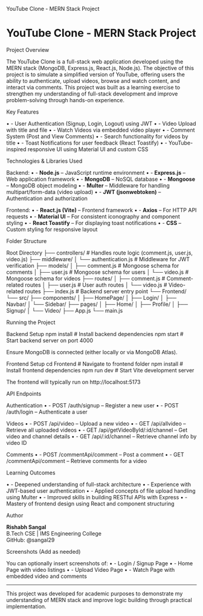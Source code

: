 YouTube Clone - MERN Stack Project
# YouTube Clone - MERN Stack Project

Project Overview

The YouTube Clone is a full-stack web application developed using the MERN stack (MongoDB, Express.js, React.js, Node.js). The objective of this project is to simulate a simplified version of YouTube, offering users the ability to authenticate, upload videos, browse and watch content, and interact via comments. This project was built as a learning exercise to strengthen my understanding of full-stack development and improve problem-solving through hands-on experience.

Key Features

•	- User Authentication (Signup, Login, Logout) using JWT
•	- Video Upload with title and file
•	- Watch Videos via embedded video player
•	- Comment System (Post and View Comments)
•	- Search functionality for videos by title
•	- Toast Notifications for user feedback (React Toastify)
•	- YouTube-inspired responsive UI using Material UI and custom CSS

Technologies & Libraries Used

Backend:
•	- **Node.js** – JavaScript runtime environment
•	- **Express.js** – Web application framework
•	- **MongoDB** – NoSQL database
•	- **Mongoose** – MongoDB object modeling
•	- **Multer** – Middleware for handling multipart/form-data (video upload)
•	- **JWT (jsonwebtoken)** – Authentication and authorization

Frontend:
•	- **React.js (Vite)** – Frontend framework
•	- **Axios** – For HTTP API requests
•	- **Material UI** – For consistent iconography and component styling
•	- **React Toastify** – For displaying toast notifications
•	- **CSS** – Custom styling for responsive layout

Folder Structure

Root Directory
├── controllers/           # Handles route logic (comment.js, user.js, video.js)
├── middleware/
│   └── authentication.js  # Middleware for JWT verification
├── models/
│   ├── comment.js         # Mongoose schema for comments
│   ├── user.js            # Mongoose schema for users
│   └── video.js           # Mongoose schema for videos
├── routes/
│   ├── comment.js         # Comment-related routes
│   ├── user.js            # User auth routes
│   └── video.js           # Video-related routes
├── index.js               # Backend server entry point
└── Frontend/
    └── src/
        ├── components/
        │   ├── HomePage/
        │   ├── Login/
        │   ├── Navbar/
        │   └── Sidebar/
        ├── pages/
        │   ├── Home/
        │   ├── Profile/
        │   ├── Signup/
        │   └── Video/
        ├── App.js
        └── main.js

Running the Project

Backend Setup
npm install       # Install backend dependencies
npm start         # Start backend server on port 4000

Ensure MongoDB is connected (either locally or via MongoDB Atlas).

Frontend Setup
cd Frontend       # Navigate to frontend folder
npm install       # Install frontend dependencies
npm run dev       # Start Vite development server

The frontend will typically run on http://localhost:5173

API Endpoints

Authentication
•	- POST /auth/signup – Register a new user
•	- POST /auth/login – Authenticate a user

Videos
•	- POST /api/video – Upload a new video
•	- GET /api/allvideo – Retrieve all uploaded videos
•	- GET /api/getVideoById/:id/channel – Get video and channel details
•	- GET /api/:id/channel – Retrieve channel info by video ID

Comments
•	- POST /commentApi/comment – Post a comment
•	- GET /commentApi/comment – Retrieve comments for a video

Learning Outcomes

•	- Deepened understanding of full-stack architecture
•	- Experience with JWT-based user authentication
•	- Applied concepts of file upload handling using Multer
•	- Improved skills in building RESTful APIs with Express
•	- Mastery of frontend design using React and component structuring

Author

**Rishabh Sangal**  
B.Tech CSE | IMS Engineering College  
GitHub: @sangal29

Screenshots (Add as needed)

You can optionally insert screenshots of:
•	- Login / Signup Page
•	- Home Page with video listings
•	- Upload Video Page
•	- Watch Page with embedded video and comments

---

This project was developed for academic purposes to demonstrate my understanding of MERN stack and improve logic building through practical implementation.
